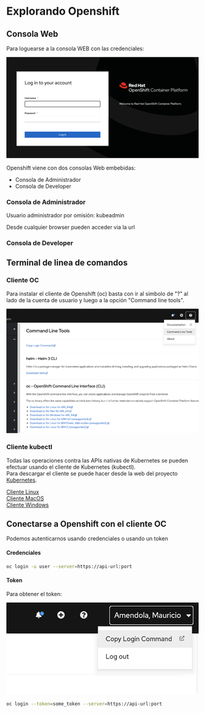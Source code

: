 # Explorando Openshift

## Consola Web

Para loguearse a la consola WEB con las credenciales:

![Login Openshift](../images/login-openshift.png)  

Openshift viene con dos consolas Web embebidas:

* Consola de Administrador
* Consola de Developer
  
### Consola de Administrador

Usuario administrador por omisión: kubeadmin

Desde cualquier browser pueden acceder via la url <openshift-url>
  
### Consola de Developer

## Terminal de linea de comandos

### Cliente OC

Para instalar el cliente de Openshift (oc) basta con ir al simbolo de "?" al lado de la cuenta de usuario y luego a la opción "Command line tools".

![Cliente OC](../images/command-line-tools.png)  

### Cliente kubectl

Todas las operaciones contra las APIs nativas de Kubernetes se pueden efectuar usando el cliente de Kubernetes (kubectl).  
Para descargar el cliente se puede hacer desde la web del proyecto [Kubernetes](https://kubernetes.io).

[Cliente Linux](https://v1-16.docs.kubernetes.io/docs/tasks/tools/install-kubectl/#install-kubectl-binary-with-curl-on-linux)  
[Cliente MacOS](https://v1-16.docs.kubernetes.io/docs/tasks/tools/install-kubectl/#install-kubectl-on-macos)  
[Cliente Windows](https://v1-16.docs.kubernetes.io/docs/tasks/tools/install-kubectl/#install-kubectl-on-windows)    


## Conectarse a Openshift con el cliente OC

Podemos autenticarnos usando credenciales o usando un token

#### Credenciales

```bash
oc login -u user --server=https://api-url:port
```

#### Token

Para obtener el token:

![Obtener Token](../images/login-command.png)  

```bash
oc login --token=some_token --server=https://api-url:port
```





